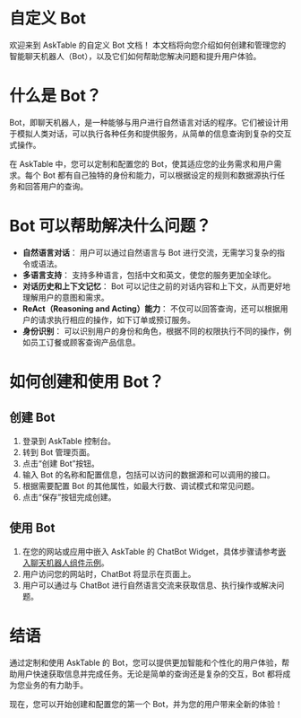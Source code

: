 # 自定义 Bot
欢迎来到 AskTable 的自定义 Bot 文档！ 本文档将向您介绍如何创建和管理您的智能聊天机器人（Bot），以及它们如何帮助您解决问题和提升用户体验。

# 什么是 Bot？
Bot，即聊天机器人，是一种能够与用户进行自然语言对话的程序。它们被设计用于模拟人类对话，可以执行各种任务和提供服务，从简单的信息查询到复杂的交互式操作。

在 AskTable 中，您可以定制和配置您的 Bot，使其适应您的业务需求和用户需求。每个 Bot 都有自己独特的身份和能力，可以根据设定的规则和数据源执行任务和回答用户的查询。



# Bot 可以帮助解决什么问题？

* **自然语言对话**： 用户可以通过自然语言与 Bot 进行交流，无需学习复杂的指令或语法。
* **多语言支持**： 支持多种语言，包括中文和英文，使您的服务更加全球化。
* **对话历史和上下文记忆**： Bot 可以记住之前的对话内容和上下文，从而更好地理解用户的意图和需求。
* **ReAct（Reasoning and Acting）能力**： 不仅可以回答查询，还可以根据用户的请求执行相应的操作，如下订单或预订服务。
* **身份识别**： 可以识别用户的身份和角色，根据不同的权限执行不同的操作，例如员工订餐或顾客查询产品信息。

# 如何创建和使用 Bot？

## 创建 Bot

1. 登录到 AskTable 控制台。
2. 转到 Bot 管理页面。
3. 点击“创建 Bot”按钮。
4. 输入 Bot 的名称和配置信息，包括可以访问的数据源和可以调用的接口。
5. 根据需要配置 Bot 的其他属性，如最大行数、调试模式和常见问题。
6. 点击“保存”按钮完成创建。

## 使用 Bot

1. 在您的网站或应用中嵌入 AskTable 的 ChatBot Widget，具体步骤请参考[嵌入聊天机器人组件示例](../integration/embed-chatbot-widget-example.md)。
2. 用户访问您的网站时，ChatBot 将显示在页面上。
3. 用户可以通过与 ChatBot 进行自然语言交流来获取信息、执行操作或解决问题。

# 结语
通过定制和使用 AskTable 的 Bot，您可以提供更加智能和个性化的用户体验，帮助用户快速获取信息并完成任务。无论是简单的查询还是复杂的交互，Bot 都将成为您业务的有力助手。

现在，您可以开始创建和配置您的第一个 Bot，并为您的用户带来全新的体验！

